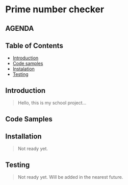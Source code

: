 # Prime number checker

## AGENDA
## Table of Contents
- [Introduction](#introduction)
- [Code samples](#code-samples)
- [Instalation](#installation)
- [Testing](#testing)


## Introduction

> Hello, this is my school project...

## Code Samples

## Installation

> Not ready yet.

## Testing

> Not ready yet.
>Will be added in the nearest future.
